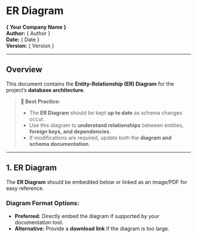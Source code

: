 
# ER Diagram  
**{ Your Company Name }**  
**Author:** { Author }  
**Date:** { Date }  
**Version:** { Version }  

---

## Overview  
This document contains the **Entity-Relationship (ER) Diagram** for the project’s **database architecture**.  

> **📌 Best Practice:**  
> - The **ER Diagram** should be kept **up to date** as schema changes occur.  
> - Use this diagram to **understand relationships** between entities, **foreign keys, and dependencies**.  
> - If modifications are required, update both the **diagram and schema documentation**.  

---

## 1. ER Diagram 
The **ER Diagram** should be embedded below or linked as an image/PDF for easy reference.  

### **Diagram Format Options:**  
- **Preferred:** Directly embed the diagram if supported by your documentation tool.  
- **Alternative:** Provide a **download link** if the diagram is too large.  

